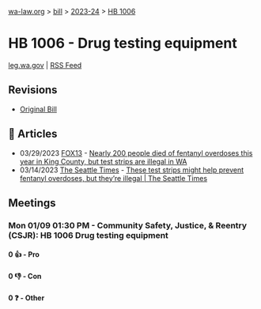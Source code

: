 [wa-law.org](/) > [bill](/bill/) > [2023-24](/bill/2023-24/) > [HB 1006](/bill/2023-24/hb/1006/)

# HB 1006 - Drug testing equipment
[leg.wa.gov](https://app.leg.wa.gov/billsummary?BillNumber=1006&Year=2023&Initiative=false) | [RSS Feed](./rss.xml)

## Revisions
* [Original Bill](1/)

## 📰 Articles
* 03/29/2023 [FOX13](/org/fox13/) - [Nearly 200 people died of fentanyl overdoses this year in King County, but test strips are illegal in WA](https://www.fox13seattle.com/news/nearly-200-people-died-of-fentanyl-overdoses-this-year-in-king-county-but-test-strips-are-illegal-in-wa#:~:text=House%20Bill%201006)
* 03/14/2023 [The Seattle Times](/org/the_seattle_times/) - [These test strips might help prevent fentanyl overdoses, but they’re illegal | The Seattle Times](https://www.seattletimes.com/seattle-news/politics/these-test-strips-might-help-prevent-fentanyl-overdoses-but-theyre-illegal/#:~:text=House%20Bill%201006)

## Meetings
### Mon 01/09 01:30 PM - Community Safety, Justice, & Reentry (CSJR): HB 1006 Drug testing equipment
#### 0 👍 - Pro

#### 0 👎 - Con

#### 0 ❓ - Other
